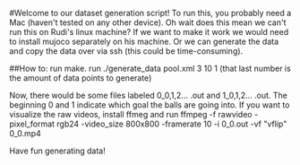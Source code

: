 #Welcome to our dataset generation script! 
To run this, you probably need a Mac (haven't tested on any other device).
Oh wait does this mean we can't run this on Rudi's linux machine? If we want to make it work we would need to install mujoco separately on his machine. Or we can generate the data and copy the data over via ssh (this could be time-consuming). 

##How to: 
run make.
run  ./generate_data pool.xml 3 10 1 (that last number is the amount of data points to generate)

Now, there would be some files labeled 0_0,1,2... .out  and 1_0,1,2... .out. The beginning 0 and 1 indicate which goal the balls are going into.
If you want to visualize the raw videos, install ffmeg and run
ffmpeg -f rawvideo -pixel_format rgb24 -video_size 800x800 -framerate 10 -i 0_0.out -vf "vflip" 0_0.mp4

Have fun generating data!
